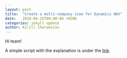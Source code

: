 ```yaml
---
layout: post
title:  "Create a multi-company view for Dynamics NAV"
date:   2020-04-25T00:00:00 +0300
categories: jekyll update
author: Kirill Cheremisin
---
```


Hi team!

A simple script with the explanation is under the [link][medium-link].

[medium-link]: https://medium.com/@cheremisin_k/create-a-multi-company-view-for-dynamics-nav-96b1d5df01bc?source=friends_link&sk=d2be55eee3ebf9b0334baf22d6031ee1